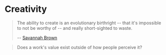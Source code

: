 # Creativity

> The ability to create is an evolutionary birthright -- that it's impossible to
> not be worthy of -- and really short-sighted to waste.
>
> -- [Savannah Brown](https://www.youtube.com/watch?v=jKV-cym4QfQ)

> Does a work's value exist outside of how people perceive it?
